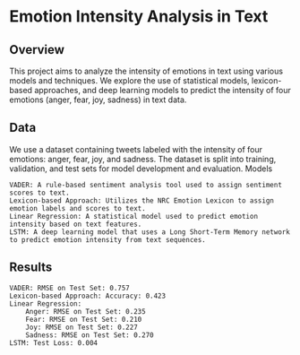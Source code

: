 # Emotion Intensity Analysis in Text

## Overview

This project aims to analyze the intensity of emotions in text using various models and techniques. We explore the use of statistical models, lexicon-based approaches, and deep learning models to predict the intensity of four emotions (anger, fear, joy, sadness) in text data.

## Data

We use a dataset containing tweets labeled with the intensity of four emotions: anger, fear, joy, and sadness. The dataset is split into training, validation, and test sets for model development and evaluation.
Models

    VADER: A rule-based sentiment analysis tool used to assign sentiment scores to text.
    Lexicon-based Approach: Utilizes the NRC Emotion Lexicon to assign emotion labels and scores to text.
    Linear Regression: A statistical model used to predict emotion intensity based on text features.
    LSTM: A deep learning model that uses a Long Short-Term Memory network to predict emotion intensity from text sequences.

## Results

    VADER: RMSE on Test Set: 0.757
    Lexicon-based Approach: Accuracy: 0.423
    Linear Regression:
        Anger: RMSE on Test Set: 0.235
        Fear: RMSE on Test Set: 0.210
        Joy: RMSE on Test Set: 0.227
        Sadness: RMSE on Test Set: 0.270
    LSTM: Test Loss: 0.004
